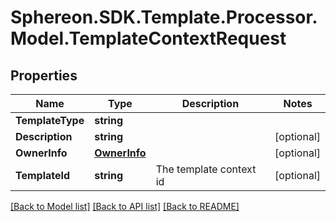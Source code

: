 # Sphereon.SDK.Template.Processor.Model.TemplateContextRequest
## Properties

Name | Type | Description | Notes
------------ | ------------- | ------------- | -------------
**TemplateType** | **string** |  | 
**Description** | **string** |  | [optional] 
**OwnerInfo** | [**OwnerInfo**](OwnerInfo.md) |  | [optional] 
**TemplateId** | **string** | The template context id | [optional] 

[[Back to Model list]](../README.md#documentation-for-models) [[Back to API list]](../README.md#documentation-for-api-endpoints) [[Back to README]](../README.md)

